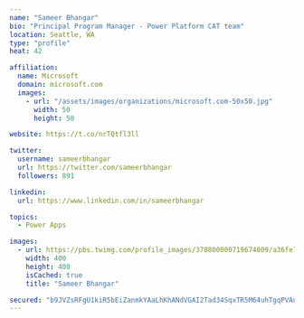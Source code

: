 ```yaml
---
name: "Sameer Bhangar"
bio: "Principal Program Manager - Power Platform CAT team"
location: Seattle, WA
type: "profile"
heat: 42

affiliation:
  name: Microsoft
  domain: microsoft.com
  images:
    - url: "/assets/images/organizations/microsoft.com-50x50.jpg"
      width: 50
      height: 50

website: https://t.co/nrTQtfl3ll

twitter:
  username: sameerbhangar
  url: https://twitter.com/sameerbhangar
  followers: 891

linkedin:
  url: https://www.linkedin.com/in/sameerbhangar

topics:
  - Power Apps

images:
  - url: https://pbs.twimg.com/profile_images/378800000719674009/a36fe7ddfab1778b76e5793772e43798_400x400.jpeg
    width: 400
    height: 400
    isCached: true
    title: "Sameer Bhangar"

secured: "b9JVZsRFgU1kiR5bEiZanmkYAaLhKhANdVGAI2Tad34SqxTR5M64uhTgqPVAuegIwx1ZiKNjPFjwjFSz+2ISnYSuSKzc5KwFc+kkgSEK1ayD1o8t327V9e9KZHPkskcte4pw32h1txV1U/BmIQyNIccgMs8TpBXYpYzLSZESK6jLNF6TPolZ9H6WkjUXTADknsbmJoWYxPTDS+vLwXzqXHbvN5LdxOr+MnKwIcw3clsUM7rKRtTeRtfOcB5Tjlc8yDCN5QSjvFzW/aYpiutMLGLYYcdrAG8WwW6hUWz3Hj1+8oy3tEh+Fq04RmGLCDnNF86chgZeltPRF16wNABHJDsrY4rC3Js6nRd1YuRu2ApNCDJe2pD4Vftp1G6P69OOlX+SbD6zk+l0vbflkgGYfQ==;ka57KzbrC4O+713YWTnubw=="
---
```


